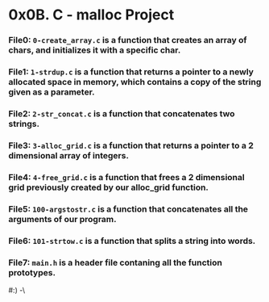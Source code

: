 # 0x0B. C - malloc Project

### File0: `0-create_array.c` is a function that creates an array of chars, and initializes it with a specific char.

### File1: `1-strdup.c` is a function that returns a pointer to a newly allocated space in memory, which contains a copy of the string given as a parameter.

### File2: `2-str_concat.c` is a function that concatenates two strings.

### File3: `3-alloc_grid.c` is a function that returns a pointer to a 2 dimensional array of integers.

### File4: `4-free_grid.c` is a function that frees a 2 dimensional grid previously created by our alloc_grid function.

### File5: `100-argstostr.c` is a function that concatenates all the arguments of our program.

### File6: `101-strtow.c` is a function that splits a string into words.

### File7: `main.h` is a header file contaning all the function prototypes.

#:) -\
